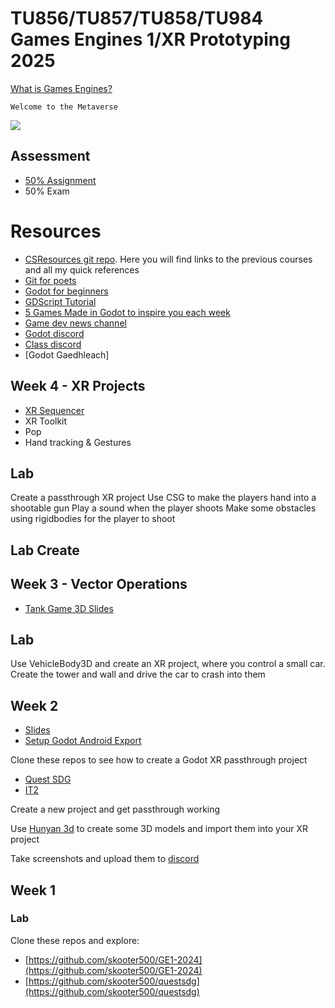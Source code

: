 # TU856/TU857/TU858/TU984 Games Engines 1/XR Prototyping 2025

[What is Games Engines?](https://bryanduggan.org/2024/09/05/what-is-games-engines/)

```
Welcome to the Metaverse
```

![](holo.jpg)

## Assessment
- [50% Assignment](assignment.md)
- 50% Exam 

# Resources
- [CSResources git repo](https://github.com/skooter500/csresources/blob/main/git_ref.pdf). Here you will find links to the previous courses and all my quick references
- [Git for poets](https://www.youtube.com/watch?v=BCQHnlnPusY)
- [Godot for beginners](https://www.youtube.com/watch?v=LOhfqjmasi0)
- [GDScript Tutorial](https://www.youtube.com/watch?v=e1zJS31tr88)
- [5 Games Made in Godot to inspire you each week](https://www.youtube.com/@stayathomedev) 
- [Game dev news channel](https://www.youtube.com/@gamefromscratch)
- [Godot discord](https://discord.com/invite/godotengine)
- [Class discord](https://discord.gg/tB7F77ZsZe)
- [Godot Gaedhleach]

## Week 4 - XR Projects
- [XR Sequencer](xr_sequencer_presentation.pdf)
- XR Toolkit
- Pop
- Hand tracking & Gestures

## Lab

Create a passthrough XR project
Use CSG to make the players hand into a shootable gun
Play a sound when the player shoots
Make some obstacles using rigidbodies for the player to shoot

## Lab Create 

## Week 3 - Vector Operations
- [Tank Game 3D Slides](tank_shooting_presentation.pdf)


## Lab 

Use VehicleBody3D and create an XR project, where you control a small car. Create the tower and wall and drive the car to crash into them

## Week 2
- [Slides](godot_3d_slides.pdf)
- [Setup Godot Android Export](https://docs.godotengine.org/en/stable/tutorials/export/exporting_for_android.html)

Clone these repos to see how to create a Godot XR passthrough project

- [Quest SDG](https://github.com/skooter500/questsdg)
- [IT2](https://github.com/skooter500/it2)

Create a new project and get passthrough working

Use [Hunyan 3d](https://hunyuan-3d.com/) to create some 3D models and import them into your XR project

Take screenshots and upload them to [discord](https://discord.gg/tB7F77ZsZe)


## Week 1

### Lab

Clone these repos and explore:

- [https://github.com/skooter500/GE1-2024](https://github.com/skooter500/GE1-2024)
- [https://github.com/skooter500/questsdg](https://github.com/skooter500/questsdg)
